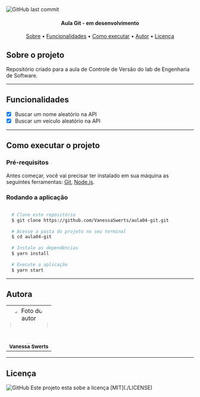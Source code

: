 <img alt="GitHub last commit" src="https://img.shields.io/github/last-commit/vanessaswerts/aula04-git">


<h4 align="center"> Aula Git - em desenvolvimento </h4>

<p align="center">
 <a href="#-sobre-o-projeto">Sobre</a> •
 <a href="#-funcionalidades">Funcionalidades</a> •
 <a href="#-como-executar-o-projeto">Como executar</a> • 
 <a href="#-autora">Autor</a> • 
 <a href="#user-content--licença">Licença</a>
</p>


##  Sobre o projeto

Repositório criado para a aula de Controle de Versão do lab de Engenharia de Software.

---

## Funcionalidades

- [x] Buscar um nome aleatório na API
- [x] Buscar um veículo aleatório na API

---

## Como executar o projeto

### Pré-requisitos 

Antes começar, você vai precisar ter instalado em sua máquina as seguintes ferramentas:
[Git](https://git-scm.com), [Node.js](https://nodejs.org/en/).

### Rodando a aplicação

```bash

  # Clone este repositório
  $ git clone https://github.com/VanessaSwerts/aula04-git.git
  
  # Acesse a pasta do projeto no seu terminal
  $ cd aula04-git
  
  # Instale as dependências
  $ yarn install
  
  # Execute a aplicação
  $ yarn start

```
---

## Autora

<table>
  <tr>
    <td align="center">
      <a href="https://github.com/VanessaSwerts/">
        <img src="https://avatars.githubusercontent.com/u/57146734?v=4" alt="Foto do autor" style="border-radius: 50%" width="100px" />
        <br />
        <sub>
          <b>Vanessa Swerts</b>
        </sub>  
      </a>  
    </td>  
  </tr>  
</table>

---

## Licença

<img alt="GitHub" src="https://img.shields.io/github/license/vanessaswerts/aula04-git">
Este projeto esta sobe a licença [MIT](./LICENSE)












